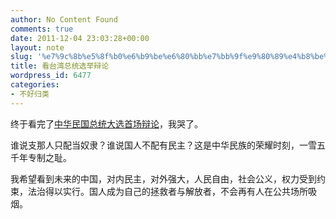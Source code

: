 ```yaml
---
author: No Content Found
comments: true
date: 2011-12-04 23:03:28+00:00
layout: note
slug: '%e7%9c%8b%e5%8f%b0%e6%b9%be%e6%80%bb%e7%bb%9f%e9%80%89%e4%b8%be%e8%be%a9%e8%ae%ba'
title: 看台湾总统选举辩论
wordpress_id: 6477
categories:
- 不好归类
---
```


终于看完了[中华民国总统大选首场辩论](http://video.sina.com.cn/v/b/67285994-1290078633.html)，我哭了。





谁说支那人只配当奴隶？谁说国人不配有民主？这是中华民族的荣耀时刻，一雪五千年专制之耻。





我希望看到未来的中国，对内民主，对外强大，人民自由，社会公义，权力受到约束，法治得以实行。国人成为自己的拯救者与解放者，不会再有人在公共场所吸烟。

